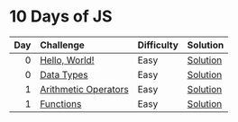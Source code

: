 # 10 Days of JS

| Day | Challenge                                                                                       | Difficulty | Solution                                      |
| --: | :---------------------------------------------------------------------------------------------- | :--------- | :-------------------------------------------- |
|   0 | [Hello, World!](https://www.hackerrank.com/challenges/js10-hello-world/problem)                 | Easy       | [Solution](./0-hello-world/index.js)          |
|   0 | [Data Types](https://www.hackerrank.com/challenges/js10-data-types/problem)                     | Easy       | [Solution](./0-data-types/index.js)           |
|   1 | [Arithmetic Operators](https://www.hackerrank.com/challenges/js10-arithmetic-operators/problem) | Easy       | [Solution](./1-arithmetic-operators/index.js) |
|   1 | [Functions](https://www.hackerrank.com/challenges/js10-function/problem)                        | Easy       | [Solution](./1-functions/index.js)            |
